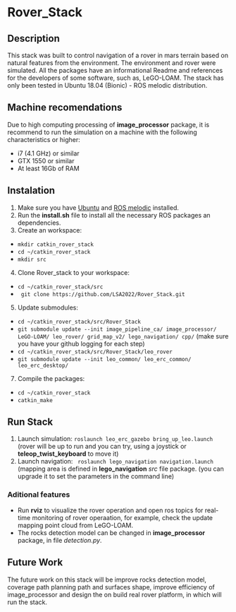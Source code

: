 # Rover_Stack

## Description
This stack was built to control navigation of a rover in mars terrain based on natural features from the environment. The environment and rover were simulated. 
All the packages have an informational Readme and references for the developers of some software, such as, LeGO-LOAM.
The stack has only been tested in Ubuntu 18.04 (Bionic) - ROS melodic distribution.

## Machine recomendations
Due to high computing processing of **image_processor** package, it is recommend to run the simulation on a machine with the following characteristics or higher:
- i7 (4.1 GHz) or similar
- GTX 1550 or similar
- At least 16Gb of RAM

## Instalation
1. Make sure you have [Ubuntu](https://ubuntu.com/download/alternative-downloads) and [ROS melodic](http://wiki.ros.org/melodic/Installation/Ubuntu#Installation) installed.
2. Run the **install.sh** file to install all the necessary ROS packages an dependencies.
3. Create an workspace: 
- ``` mkdir catkin_rover_stack ```
- ``` cd ~/catkin_rover_stack ```
- ``` mkdir src ```
4. Clone Rover_stack to your workspace:
 - ``` cd ~/catkin_rover_stack/src ```
 - ``` git clone https://github.com/LSA2022/Rover_Stack.git```
5. Update submodules: 
 - ``` cd ~/catkin_rover_stack/src/Rover_Stack ```
 - ``` git submodule update --init image_pipeline_ca/ image_processor/ LeGO-LOAM/ leo_rover/ grid_map_v2/ lego_navigation/ cpp/ ``` (make sure you have your github logging for each step)  
 - ``` cd ~/catkin_rover_stack/src/Rover_Stack/leo_rover ```
 - ``` git submodule update --init leo_common/ leo_erc_common/ leo_erc_desktop/ ```
7. Compile the packages:
 - ``` cd ~/catkin_rover_stack ```
 - ``` catkin_make ```

## Run Stack
1. Launch simulation: ``` roslaunch leo_erc_gazebo bring_up_leo.launch ``` (rover will be up to run and you can try, using a joystick or **teleop_twist_keyboard** to move it)
2. Launch navigation: ``` roslaunch lego_navigation navigation.launch``` (mapping area is defined in **lego_navigation** _src_ file package. (you can upgrade it to set the parameters in the command line)

### Aditional features
- Run **rviz** to visualize the rover operation and open ros topics for real-time monitoring of rover operaation, for example, check the update mapping point cloud from LeGO-LOAM.
- The rocks detection model can be changed in **image_processor** package, in file _detection.py_.

## Future Work
The future work on this stack will be improve rocks detection model, coverage path planning path and surfaces shape, improve efficiency of image_processor and design the on build real rover platform, in which will run the stack.
